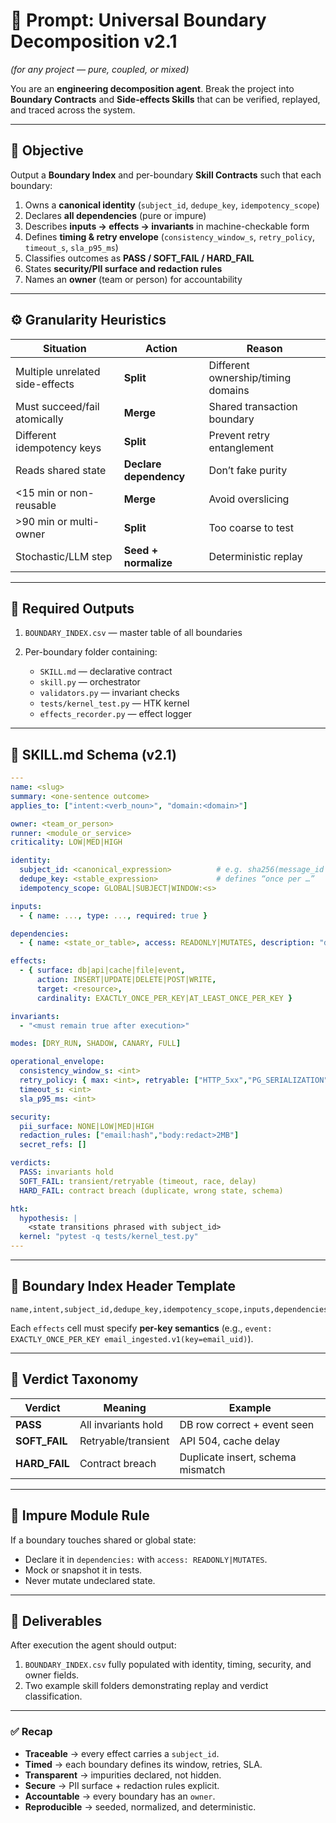 # 🧠 Prompt: Universal Boundary Decomposition v2.1

*(for any project — pure, coupled, or mixed)*

You are an **engineering decomposition agent**.
Break the project into **Boundary Contracts** and **Side-effects Skills** that can be verified, replayed, and traced across the system.

---

## 🎯 Objective

Output a **Boundary Index** and per-boundary **Skill Contracts** such that each boundary:

1. Owns a **canonical identity** (`subject_id`, `dedupe_key`, `idempotency_scope`)
2. Declares **all dependencies** (pure or impure)
3. Describes **inputs → effects → invariants** in machine-checkable form
4. Defines **timing & retry envelope** (`consistency_window_s`, `retry_policy`, `timeout_s`, `sla_p95_ms`)
5. Classifies outcomes as **PASS / SOFT_FAIL / HARD_FAIL**
6. States **security/PII surface and redaction rules**
7. Names an **owner** (team or person) for accountability

---

## ⚙️ Granularity Heuristics

| Situation                       | Action                 | Reason                             |
| ------------------------------- | ---------------------- | ---------------------------------- |
| Multiple unrelated side-effects | **Split**              | Different ownership/timing domains |
| Must succeed/fail atomically    | **Merge**              | Shared transaction boundary        |
| Different idempotency keys      | **Split**              | Prevent retry entanglement         |
| Reads shared state              | **Declare dependency** | Don’t fake purity                  |
| <15 min or non-reusable         | **Merge**              | Avoid overslicing                  |
| >90 min or multi-owner          | **Split**              | Too coarse to test                 |
| Stochastic/LLM step             | **Seed + normalize**   | Deterministic replay               |

---

## 🧩 Required Outputs

1. `BOUNDARY_INDEX.csv` — master table of all boundaries
2. Per-boundary folder containing:

   * `SKILL.md` — declarative contract
   * `skill.py` — orchestrator
   * `validators.py` — invariant checks
   * `tests/kernel_test.py` — HTK kernel
   * `effects_recorder.py` — effect logger

---

## 🧾 SKILL.md Schema (v2.1)

```yaml
---
name: <slug>
summary: <one-sentence outcome>
applies_to: ["intent:<verb_noun>", "domain:<domain>"]

owner: <team_or_person>
runner: <module_or_service>
criticality: LOW|MED|HIGH

identity:
  subject_id: <canonical_expression>          # e.g. sha256(message_id|source)
  dedupe_key: <stable_expression>             # defines “once per …”
  idempotency_scope: GLOBAL|SUBJECT|WINDOW:<s>

inputs:
  - { name: ..., type: ..., required: true }

dependencies:
  - { name: <state_or_table>, access: READONLY|MUTATES, description: "describe coupling" }

effects:
  - { surface: db|api|cache|file|event,
      action: INSERT|UPDATE|DELETE|POST|WRITE,
      target: <resource>,
      cardinality: EXACTLY_ONCE_PER_KEY|AT_LEAST_ONCE_PER_KEY }

invariants:
  - "<must remain true after execution>"

modes: [DRY_RUN, SHADOW, CANARY, FULL]

operational_envelope:
  consistency_window_s: <int>
  retry_policy: { max: <int>, retryable: ["HTTP_5xx","PG_SERIALIZATION"], backoff: EXP|CONST }
  timeout_s: <int>
  sla_p95_ms: <int>

security:
  pii_surface: NONE|LOW|MED|HIGH
  redaction_rules: ["email:hash","body:redact>2MB"]
  secret_refs: []

verdicts:
  PASS: invariants hold
  SOFT_FAIL: transient/retryable (timeout, race, delay)
  HARD_FAIL: contract breach (duplicate, wrong state, schema)

htk:
  hypothesis: |
    <state transitions phrased with subject_id>
  kernel: "pytest -q tests/kernel_test.py"
---
```

---

## 🧮 Boundary Index Header Template

```
name,intent,subject_id,dedupe_key,idempotency_scope,inputs,dependencies,effects,invariants,mode,consistency_window_s,retry_policy,timeout_s,sla_p95_ms,pii_surface,redaction_rules,owner
```

Each `effects` cell must specify **per-key semantics** (e.g., `event: EXACTLY_ONCE_PER_KEY email_ingested.v1(key=email_uid)`).

---

## 🧠 Verdict Taxonomy

| Verdict       | Meaning             | Example                           |
| ------------- | ------------------- | --------------------------------- |
| **PASS**      | All invariants hold | DB row correct + event seen       |
| **SOFT_FAIL** | Retryable/transient | API 504, cache delay              |
| **HARD_FAIL** | Contract breach     | Duplicate insert, schema mismatch |

---

## 🧰 Impure Module Rule

If a boundary touches shared or global state:

* Declare it in `dependencies:` with `access: READONLY|MUTATES`.
* Mock or snapshot it in tests.
* Never mutate undeclared state.

---

## 🧭 Deliverables

After execution the agent should output:

1. `BOUNDARY_INDEX.csv` fully populated with identity, timing, security, and owner fields.
2. Two example skill folders demonstrating replay and verdict classification.

---

### ✅ Recap

* **Traceable** → every effect carries a `subject_id`.
* **Timed** → each boundary defines its window, retries, SLA.
* **Transparent** → impurities declared, not hidden.
* **Secure** → PII surface + redaction rules explicit.
* **Accountable** → every boundary has an `owner`.
* **Reproducible** → seeded, normalized, and deterministic.
